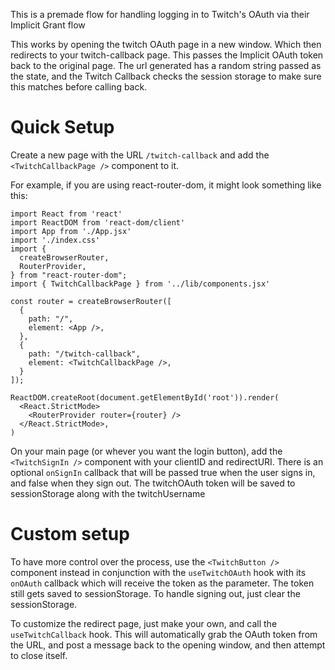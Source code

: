 This is a premade flow for handling logging in to Twitch's OAuth via their Implicit Grant flow

This works by opening the twitch OAuth page in a new window.  Which then redirects to your twitch-callback page.  This passes the Implicit OAuth token back to the original page.
The url generated has a random string passed as the state, and the Twitch Callback checks the session storage to make sure this matches before calling back.

# Quick Setup

Create a new page with the URL  `/twitch-callback`  and add the `<TwitchCallbackPage />` component to it.  

For example, if you are using react-router-dom, it might look something like this:

```
import React from 'react'
import ReactDOM from 'react-dom/client'
import App from './App.jsx'
import './index.css'
import {
  createBrowserRouter,
  RouterProvider,
} from "react-router-dom";
import { TwitchCallbackPage } from '../lib/components.jsx'

const router = createBrowserRouter([
  {
    path: "/",
    element: <App />,
  },
  {
    path: "/twitch-callback",
    element: <TwitchCallbackPage />,
  }
]);

ReactDOM.createRoot(document.getElementById('root')).render(
  <React.StrictMode>
    <RouterProvider router={router} />
  </React.StrictMode>,
)

```

On your main page (or whever you want the login button), add the `<TwitchSignIn />` component with your clientID and redirectURI. There is an optional `onSignIn` callback that will be passed true when the user signs in, and false when they sign out.   The twitchOAuth token will be saved to sessionStorage  along with the twitchUsername  

# Custom setup

To have more control over the process, use the `<TwitchButton />`  component instead in conjunction with the `useTwitchOAuth` hook with its `onOAuth` callback which will receive the token  as the parameter. The token still gets saved to sessionStorage.  To handle signing out, just clear the sessionStorage.  

To customize the redirect page, just make your own, and call the `useTwitchCallback`  hook.  This will automatically grab the OAuth token from the URL, and post a message back to the opening window, and then attempt to close itself.

